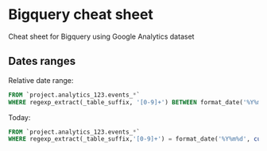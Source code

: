 # Bigquery cheat sheet
Cheat sheet for Bigquery using Google Analytics dataset

## Dates ranges

Relative date range:

```sql
FROM `project.analytics_123.events_*`
WHERE regexp_extract(_table_suffix, '[0-9]+') BETWEEN format_date('%Y%m%d', current_date() - 30) AND format_date('%Y%m%d', current_date())
```

Today:
```sql
FROM `project.analytics_123.events_*`
WHERE regexp_extract(_table_suffix,'[0-9]+') = format_date('%Y%m%d', current_date())
```


